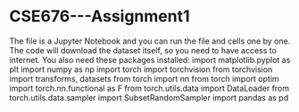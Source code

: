 # CSE676---Assignment1
The file is a Jupyter Notebook and you can run the file and cells one by one. The code will download the dataset itself, so you need to have access to internet.
You also need these packages installed:
import matplotlib.pyplot as plt
import numpy as np
import torch
import torchvision
from torchvision import transforms, datasets
from torch import nn
from torch import optim
import torch.nn.functional as F
from torch.utils.data import DataLoader
from torch.utils.data.sampler import SubsetRandomSampler
import pandas as pd
